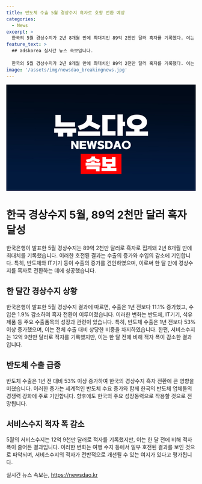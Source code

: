 ```yaml
---
title: 반도체 수출 5월 경상수지 흑자로 호황 전환 예상
categories:
  - News
excerpt: >
  한국의 5월 경상수지가 2년 8개월 만에 최대치인 89억 2천만 달러 흑자를 기록했다. 이는 수출이 11.1% 증가하고, 수입이 1.9% 감소한 결과다. 특히 반도체, IT기기, 석유제품 등의 수출이 늘어나면서 반도체 수출은 53% 증가했다. 이로 인해 서비스수지는 여전히 적자지만, 한 달 전보다는 감소한 것으로 나타났다.
feature_text: >
  ## adskorea 실시간 뉴스 속보입니다.

  한국의 5월 경상수지가 2년 8개월 만에 최대치인 89억 2천만 달러 흑자를 기록했다. 이는 수출이 11.1% 증가하고, 수입이 1.9% 감소한 결과다. 특히 반도체, IT기기, 석유제품 등의 수출이 늘어나면서 반도체 수출은 53% 증가했다. 이로 인해 서비스수지는 여전히 적자지만, 한 달 전보다는 감소한 것으로 나타났다.
image: '/assets/img/newsdao_breakingnews.jpg'
---
```


<p><img src="/assets/img/newsdao_breakingnews.jpg" alt="adskorea 속보" /></p>

<h1>한국 경상수지 5월, 89억 2천만 달러 흑자 달성</h1>

<p data-ke-size="size16">한국은행이 발표한 5월 경상수지는 89억 2천만 달러로 흑자로 집계돼 2년 8개월 만에 최대치를 기록했습니다. 이러한 호전된 결과는 수출의 증가와 수입의 감소에 기인합니다. 특히, 반도체와 IT기기 등이 수출의 증가를 견인하였으며, 이로써 한 달 만에 경상수지를 흑자로 전환하는 데에 성공했습니다.</p>

<h2 data-ke-size="size26">한 달간 경상수지 상황</h2>

<p data-ke-size="size16">한국은행이 발표한 5월 경상수지 결과에 따르면, 수출은 1년 전보다 11.1% 증가했고, 수입은 1.9% 감소하여 흑자 전환이 이루어졌습니다. 이러한 변화는 반도체, IT기기, 석유제품 등 주요 수출품목의 성장과 관련이 있습니다. 특히, 반도체 수출은 1년 전보다 53% 이상 증가했으며, 이는 전체 수출 대비 상당한 비중을 차지하였습니다. 한편, 서비스수지는 12억 9천만 달러로 적자를 기록했지만, 이는 한 달 전에 비해 적자 폭이 감소한 결과입니다.</p>

<h2 data-ke-size="size26">반도체 수출 급증</h2>

<p data-ke-size="size16">반도체 수출은 1년 전 대비 53% 이상 증가하여 한국의 경상수지 흑자 전환에 큰 영향을 미쳤습니다. 이러한 증가는 세계적인 반도체 수요 증가와 함께 한국의 반도체 업체들의 경쟁력 강화에 주로 기인합니다. 향후에도 한국의 주요 성장동력으로 작용할 것으로 전망됩니다.</p>

<h2 data-ke-size="size26">서비스수지 적자 폭 감소</h2>

<p data-ke-size="size16">5월의 서비스수지는 12억 9천만 달러로 적자를 기록했지만, 이는 한 달 전에 비해 적자 폭이 줄어든 결과입니다. 이러한 변화는 여행 수지 등에서 일부 호전된 결과를 보인 것으로 파악되며, 서비스수지의 적자가 전반적으로 개선될 수 있는 여지가 있다고 평가됩니다.</p>
실시간 뉴스 속보는, <a href="https://newsdao.kr" rel="dofollow">https://newsdao.kr</a>



